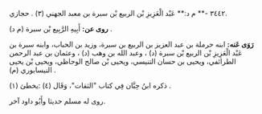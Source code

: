 ٣٤٤٢ -** م د:** عَبْد الْعَزِيزِ بْن الربيع بْن سبرة بن معبد الجهني (٣) . حجازي.

**روى عن:** أَبِيهِ الرَّبِيع بْن سبرة (م د) .

**رَوَى عَنه:** ابنه حرملة بن عبد العزيز بن الربيع بن سبرة، وزيد بن الحباب، وابنه سبرة بن عَبْد الْعَزِيزِ بْن الربيع بْن سبرة (د) ، وعبد الله بن وهب (د) ، وعثمان بن عبد الرحمن الطرائفي، ويحيى بن حسان التنيسي، ويحيى بْن صالح الوحاظي، ويحيى بْن يحيى النيسابوري (م) .

ذكره ابنُ حِبَّان فِي كتاب "الثقات"، وَقَال (٤) :يخطئ (١) .

روى له مسلم حديثا وأَبُو داود آخر.